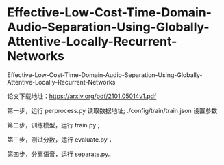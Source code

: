 # Effective-Low-Cost-Time-Domain-Audio-Separation-Using-Globally-Attentive-Locally-Recurrent-Networks

Effective-Low-Cost-Time-Domain-Audio-Separation-Using-Globally-Attentive-Locally-Recurrent-Networks

论文下载地址：https://arxiv.org/pdf/2101.05014v1.pdf

第一步，运行 perprocess.py 读取数据地址;
./config/train/train.json 设置参数
 
第二步，训练模型，运行 train.py ;

第三步，测试分数，运行 evaluate.py；

第四步，分离语音，运行 separate.py。
